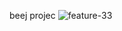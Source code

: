 beej projec
![feature-33](https://github.com/Satish-1695/beej-project/assets/160030930/30824dea-1ed4-4c2d-9d4a-be1861ae1d13)
